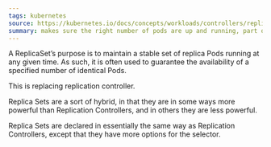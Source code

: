 ```yaml
---
tags: kubernetes
source: https://kubernetes.io/docs/concepts/workloads/controllers/replicaset/
summary: makes sure the right number of pods are up and running, part of deployment and replacing replication controller
---
```

A ReplicaSet’s purpose is to maintain a stable set of replica Pods running at any given time. As such, it is often used to guarantee the availability of a specified number of identical Pods.

This is replacing replication controller.

Replica Sets are a sort of hybrid, in that they are in some ways more powerful than Replication Controllers, and in others they are less powerful.

Replica Sets are declared in essentially the same way as Replication Controllers, except that they have more options for the selector. 